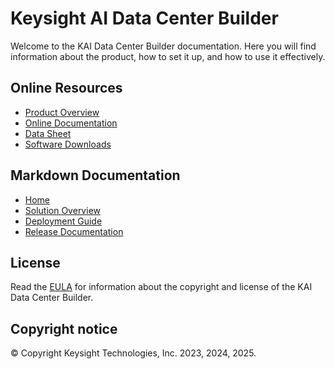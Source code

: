 # Keysight AI Data Center Builder

Welcome to the KAI Data Center Builder documentation. Here you will find information about the product, how to set it up, and how to use it effectively.

## Online Resources

- [Product Overview](https://www.keysight.com/us/en/products/network-test/protocol-load-test/kai-data-center-builder.html)
- [Online Documentation](https://keysight.github.io/kai-dc-builder/)
- [Data Sheet](https://www.keysight.com/us/en/assets/3125-1348/data-sheets/Keysight-AI-Data-Center-Builder.pdf)
- [Software Downloads](https://support.ixiacom.com/kai-data-center-builder)

## Markdown Documentation

- [Home](docs/index.md)
- [Solution Overview](docs/solution/intro.md)
- [Deployment Guide](docs/deployment/overview.md)
- [Release Documentation](docs/kaidcb/versions.md)

## License

Read the [EULA](docs/eula.md) for information about the copyright and license of the KAI Data Center Builder.


## Copyright notice
© Copyright Keysight Technologies, Inc. 2023, 2024, 2025.